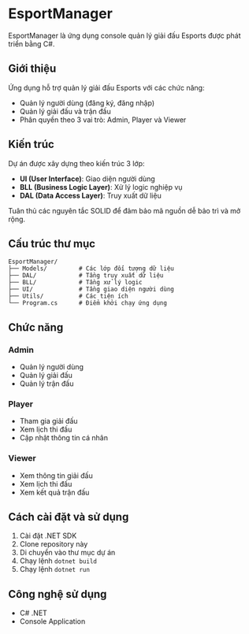 # EsportManager

EsportManager là ứng dụng console quản lý giải đấu Esports được phát triển bằng C#.

## Giới thiệu

Ứng dụng hỗ trợ quản lý giải đấu Esports với các chức năng:

- Quản lý người dùng (đăng ký, đăng nhập)
- Quản lý giải đấu và trận đấu
- Phân quyền theo 3 vai trò: Admin, Player và Viewer

## Kiến trúc

Dự án được xây dựng theo kiến trúc 3 lớp:

- **UI (User Interface)**: Giao diện người dùng
- **BLL (Business Logic Layer)**: Xử lý logic nghiệp vụ
- **DAL (Data Access Layer)**: Truy xuất dữ liệu

Tuân thủ các nguyên tắc SOLID để đảm bảo mã nguồn dễ bảo trì và mở rộng.

## Cấu trúc thư mục

```
EsportManager/
├── Models/         # Các lớp đối tượng dữ liệu
├── DAL/            # Tầng truy xuất dữ liệu
├── BLL/            # Tầng xử lý logic
├── UI/             # Tầng giao diện người dùng
├── Utils/          # Các tiện ích
└── Program.cs      # Điểm khởi chạy ứng dụng
```

## Chức năng

### Admin

- Quản lý người dùng
- Quản lý giải đấu
- Quản lý trận đấu

### Player

- Tham gia giải đấu
- Xem lịch thi đấu
- Cập nhật thông tin cá nhân

### Viewer

- Xem thông tin giải đấu
- Xem lịch thi đấu
- Xem kết quả trận đấu

## Cách cài đặt và sử dụng

1. Cài đặt .NET SDK
2. Clone repository này
3. Di chuyển vào thư mục dự án
4. Chạy lệnh `dotnet build`
5. Chạy lệnh `dotnet run`

## Công nghệ sử dụng

- C# .NET
- Console Application
